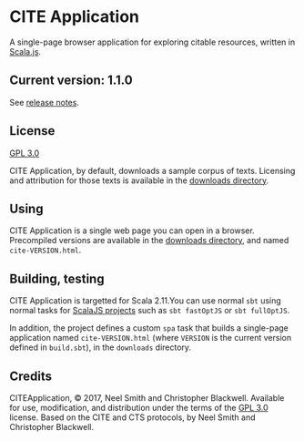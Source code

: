 # CITE Application

A single-page browser application for exploring citable resources, written in [Scala.js](http://www.scala-js.org/).

## Current version: 1.1.0

See [release notes](releases.md).

## License

[GPL 3.0](https://opensource.org/licenses/gpl-3.0.html)

CITE Application, by default, downloads a sample corpus of texts. Licensing and attribution for those texts is available in the [downloads directory](downloads).

## Using

CITE Application is a single web page you can open in a browser. Precompiled versions are available in the [downloads directory](compiled-one-file-app), and named `cite-VERSION.html`.

## Building, testing

CITE Application is targetted for Scala 2.11.You can use normal `sbt` using normal tasks for [ScalaJS projects](https://www.scala-js.org/doc/project/building.html) such as  `sbt fastOptJS` or `sbt fullOptJS`.

In addition, the project defines a custom `spa` task that builds a single-page application named `cite-VERSION.html` (where `VERSION` is the current version defined in `build.sbt`), in the `downloads` directory.


## Credits

CITEApplication, © 2017, Neel Smith and Christopher Blackwell. Available for use, modification, and distribution under the terms of the [GPL 3.0](https://opensource.org/licenses/gpl-3.0.html) license. Based on the CITE and CTS protocols, by Neel Smith and Christopher Blackwell.
